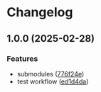 # Changelog

## 1.0.0 (2025-02-28)


### Features

* submodules ([776f24e](https://github.com/Mohammad-Dwairi/axion-release-test/commit/776f24e0a16e34a261881edd9d73b3c357111f5d))
* test workflow ([ed1d4da](https://github.com/Mohammad-Dwairi/axion-release-test/commit/ed1d4da4225dfbda23a32a812d5f602bef0ad99e))
